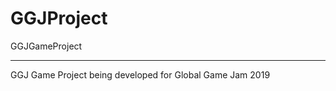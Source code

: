 # GGJProject
GGJGameProject

-----------------------------------------------------------------------------------------------------------------------

GGJ Game Project being developed for Global Game Jam 2019

